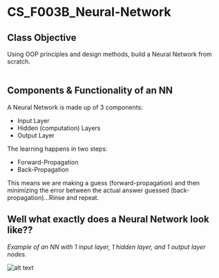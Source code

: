 # **CS_F003B_Neural-Network**

## Class Objective
Using OOP principles and design methods, build a Neural Network from scratch.
<br/>
<br/>

## Components & Functionality of an NN
A Neural Network is made up of 3 components:
- Input Layer
- Hidden (computation) Layers
- Output Layer<br />

The learning happens in two steps:
- Forward-Propagation
- Back-Propagation<br />

This means we are making a guess (forward-propagation) and then
minimizing the error between the actual answer guessed (back-propagation)...Rinse and repeat.


## Well what exactly does a Neural Network look like??
_Example of an NN with 1 input layer, 1 hidden layer, and 1 output layer nodes._<br />

![alt text](https://databricks.com/wp-content/uploads/2019/02/neural1.jpg)
